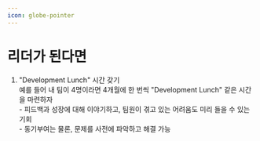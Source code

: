 ```yaml
---
icon: globe-pointer
---
```


# 리더가 된다면

1. "Development Lunch" 시간 갖기 \
   예를 들어 내 팀이 4명이라면 4개월에 한 번씩 "Development Lunch" 같은 시간을 마련하자\
   \-  피드백과 성장에 대해 이야기하고, 팀원이 겪고 있는 어려움도 미리 들을 수 있는 기회 \
   \-  동기부여는 물론, 문제를 사전에 파악하고 해결 가능&#x20;
